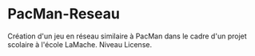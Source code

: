 # PacMan-Reseau
Création d'un jeu en réseau similaire à PacMan dans le cadre d'un projet scolaire à l'école LaMache. Niveau License.
